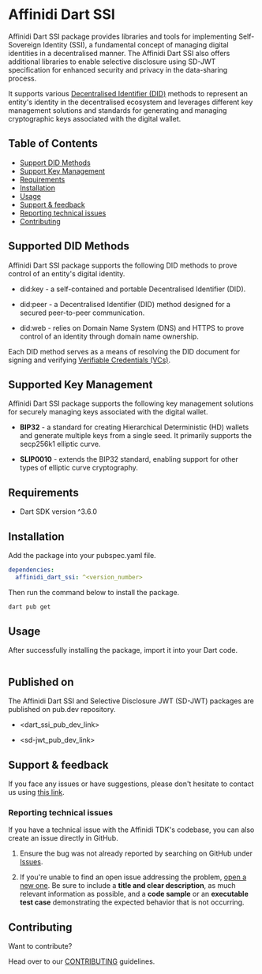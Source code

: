 # Affinidi Dart SSI

Affinidi Dart SSI package provides libraries and tools for implementing Self-Sovereign Identity (SSI), a fundamental concept of managing digital identities in a decentralised manner. The Affinidi Dart SSI also offers additional libraries to enable selective disclosure using SD-JWT specification for enhanced security and privacy in the data-sharing process.

It supports various [Decentralised Identifier (DID)](https://www.w3.org/TR/did-1.0/) methods to represent an entity's identity in the decentralised ecosystem and leverages different key management solutions and standards for generating and managing cryptographic keys associated with the digital wallet.

## Table of Contents

  - [Support DID Methods](#supported-did-methods)
  - [Support Key Management](#supported-key-management)
  - [Requirements](#requirements)
  - [Installation](#installation)
  - [Usage](#usage)
  - [Support & feedback](#support--feedback)
  - [Reporting technical issues](#reporting-technical-issues)
  - [Contributing](#contributing)

## Supported DID Methods

Affinidi Dart SSI package supports the following DID methods to prove control of an entity's digital identity.

- did:key - a self-contained and portable Decentralised Identifier (DID).

- did:peer - a Decentralised Identifier (DID) method designed for a secured peer-to-peer communication.

- did:web - relies on Domain Name System (DNS) and HTTPS to prove control of an identity through domain name ownership.

Each DID method serves as a means of resolving the DID document for signing and verifying [Verifiable Credentials (VCs)](https://www.w3.org/TR/vc-data-model/).

## Supported Key Management

Affinidi Dart SSI package supports the following key management solutions for securely managing keys associated with the digital wallet.

- **BIP32** - a standard for creating Hierarchical Deterministic (HD) wallets and generate multiple keys from a single seed. It primarily supports the secp256k1 elliptic curve.

- **SLIP0010** - extends the BIP32 standard, enabling support for other types of elliptic curve cryptography.

## Requirements

- Dart SDK version ^3.6.0

## Installation

Add the package into your pubspec.yaml file.

```yaml
dependencies:
  affinidi_dart_ssi: ^<version_number>
```

Then run the command below to install the package.

```bash
dart pub get
```

## Usage

After successfully installing the package, import it into your Dart code.

```dart

```

## Published on

The Affinidi Dart SSI and Selective Disclosure JWT (SD-JWT) packages are published on pub.dev repository.

- <dart_ssi_pub_dev_link>

- <sd-jwt_pub_dev_link>

## Support & feedback

If you face any issues or have suggestions, please don't hesitate to contact us using [this link](https://share.hsforms.com/1i-4HKZRXSsmENzXtPdIG4g8oa2v).

### Reporting technical issues

If you have a technical issue with the Affinidi TDK's codebase, you can also create an issue directly in GitHub.

1. Ensure the bug was not already reported by searching on GitHub under
   [Issues](https://github.com/affinidi/affinidi-ssi-dart/issues).

2. If you're unable to find an open issue addressing the problem,
   [open a new one](https://github.com/affinidi/affinidi-ssi-dart/issues/new).
   Be sure to include a **title and clear description**, as much relevant information as possible,
   and a **code sample** or an **executable test case** demonstrating the expected behavior that is not occurring.

## Contributing

Want to contribute?

Head over to our [CONTRIBUTING](CONTRIBUTING.md) guidelines.


